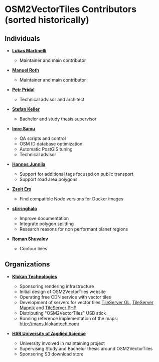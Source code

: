 OSM2VectorTiles Contributors (sorted historically)
=================================================

## Individuals

- **[Lukas Martinelli](https://github.com/lukasmartinelli)**
  - Maintainer and main contributor

- **[Manuel Roth](https://github.com/manuelroth)**
  - Maintainer and main contributor

- **[Petr Pridal](https://github.com/klokan)**
  - Technical advisor and architect

- **[Stefan Keller](https://github.com/sfkeller)**
  - Bachelor and study thesis supervisor

- **[Imre Samu](https://github.com/ImreSamu)**
  - QA scripts and control
  - OSM ID database optimization
  - Automatic PostGIS tuning
  - Technical advisor

- **[Hannes Junnila](https://github.com/hannesj)**
  - Support for additional tags focused on public transport
  - Support road area polygons

- **[Zsolt Ero](https://github.com/hyperknot)**
  - Find compatible Node versions for Docker images

- **[stirringhalo](https://github.com/stirringhalo)**
  - Improve documentation
  - Integrate polygon splitting
  - Research reasons for non performant planet regions

- **[Roman Shuvalov](https://github.com/romanshuvalov)**
  - Contour lines

## Organizations

- **[Klokan Technologies](https://www.klokantech.com/)**
  - Sponsoring rendering infrastructure
  - Initial design of OSM2VectorTiles website
  - Operating free CDN service with vector tiles
  - Development of servers for vector tiles [TileServer GL](https://github.com/klokantech/tileserver-gl), [TileServer Mapnik](https://github.com/klokantech/tileserver-mapnik) and [TileServer PHP](https://github.com/klokantech/tileserver-php)
  - Distributing "OSM2VectorTiles" USB stick
  - Running reference implementation of the maps: http://maps.klokantech.com/

- **[HSR University of Applied Science](geometalab.hsr.ch)**
  - University involved in maintaining project
  - Supervising Study and Bachelor thesis around OSM2VectorTiles
  - Sponsoring S3 download store
